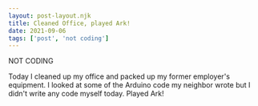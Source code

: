 ```yaml
---
layout: post-layout.njk
title: Cleaned Office, played Ark!
date: 2021-09-06
tags: ['post', 'not coding']
---
```

<!-- Excerpt Start -->
NOT CODING
<!-- Excerpt End -->

Today I cleaned up my office and packed up my former employer's equipment. I looked at some of the Arduino code my neighbor wrote but I didn't write any code myself today. Played Ark!
